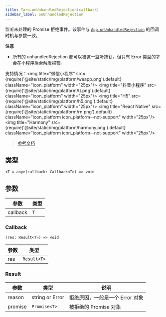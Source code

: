 ```yaml
---
title: Taro.onUnhandledRejection(callback)
sidebar_label: onUnhandledRejection
---
```


监听未处理的 Promise 拒绝事件。该事件与 [`App.onUnhandledRejection`](https://developers.weixin.qq.com/miniprogram/dev/reference/api/App.html#onUnhandledRejection-Object-object) 的回调时机与参数一致。

**注意**
- 所有的 unhandledRejection 都可以被这一监听捕获，但只有 Error 类型的才会在小程序后台触发报警。

支持情况：<img title="微信小程序" src={require('@site/static/img/platform/weapp.png').default} className="icon_platform" width="25px"/> <img title="抖音小程序" src={require('@site/static/img/platform/tt.png').default} className="icon_platform" width="25px"/> <img title="H5" src={require('@site/static/img/platform/h5.png').default} className="icon_platform" width="25px"/> <img title="React Native" src={require('@site/static/img/platform/rn.png').default} className="icon_platform icon_platform--not-support" width="25px"/> <img title="Harmony" src={require('@site/static/img/platform/harmony.png').default} className="icon_platform icon_platform--not-support" width="25px"/>

> [参考文档](https://developers.weixin.qq.com/miniprogram/dev/api/base/app/app-event/wx.onUnhandledRejection.html)

## 类型

```tsx
<T = any>(callback: Callback<T>) => void
```

## 参数

| 参数 | 类型 |
| --- | --- |
| callback | `T` |

### Callback

```tsx
(res: Result<T>) => void
```

| 参数 | 类型 |
| --- | --- |
| res | `Result<T>` |

### Result

| 参数 | 类型 | 说明 |
| --- | --- | --- |
| reason | string or Error | 拒绝原因，一般是一个 Error 对象 |
| promise | `Promise<T>` | 被拒绝的 Promise 对象 |
